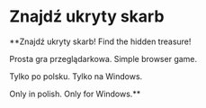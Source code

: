# Znajdź ukryty skarb
**Znajdź ukryty skarb!
Find the hidden treasure!

Prosta gra przeglądarkowa.
Simple browser game.

Tylko po polsku. Tylko na Windows.

Only in polish. Only for Windows.**

